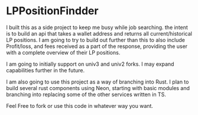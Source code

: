 # LPPositionFindder

I built this as a side project to keep me busy while job searching. the intent is to build an api that takes a wallet address and returns all current/historical LP positions. I am going to try to build out further than this to also include Profit/loss, and fees received as a part of the response, providing the user with a complete overview of their LP positions.

I am going to initially support on univ3 and univ2 forks. I may expand capabilities further in the future. 

I am also going to use this project as a way of branching into Rust. I plan to build several rust components using Neon, starting with basic modules and branching into replacing some of the other services written in TS.

Feel Free to fork or use this code in whatever way you want. 
